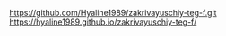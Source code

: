 https://github.com/Hyaline1989/zakrivayuschiy-teg-f.git
https://hyaline1989.github.io/zakrivayuschiy-teg-f/
